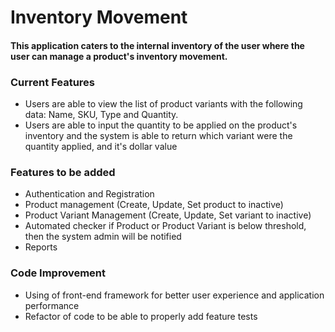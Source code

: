 # Inventory Movement
#### This application caters to the internal inventory of the user where the user can manage a product's inventory movement.

### Current Features
* Users are able to view the list of product variants with the following data: Name, SKU, Type and Quantity.
* Users are able to input the quantity to be applied on the product's inventory and the system is able to return which variant were the quantity applied, and it's dollar value

### Features to be added
* Authentication and Registration
* Product management (Create, Update, Set product to inactive)
* Product Variant Management (Create, Update, Set variant to inactive)
* Automated checker if Product or Product Variant is below threshold, then the system admin will be notified
* Reports

### Code Improvement
* Using of front-end framework for better user experience and application performance
* Refactor of code to be able to properly add feature tests
